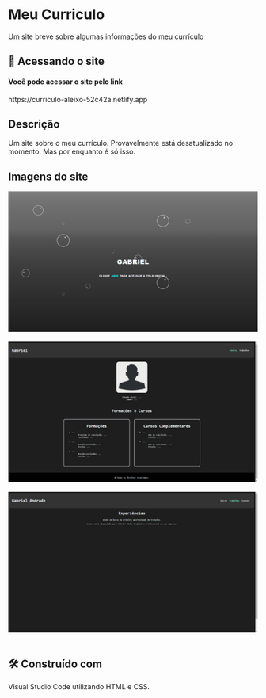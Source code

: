 # Meu Curriculo

Um site breve sobre algumas informações do meu currículo

## 🚀 Acessando o site

<h4>Você pode acessar o site pelo link</h4> https://curriculo-aleixo-52c42a.netlify.app

## Descrição

Um site sobre o meu currículo. Provavelmente está desatualizado no momento. Mas por enquanto é só isso. 

## Imagens do site

<div>
    <img src="./css/img/imagem1.png" alt="Imagem Inicio">
</div>
<br>
<div>
    <img src="./css/img/home.png" alt="Imagem Home">
</div>
<br>
<div>
    <img src="./css/img/trabalho.png" alt="Imagem Trabalhos">
</div>
<br>

## 🛠️ Construído com

Visual Studio Code utilizando HTML e CSS.

